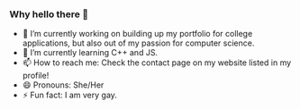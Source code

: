 ### Why hello there 👋
- 🔭 I’m currently working on building up my portfolio for college applications, but also out of my passion for computer science.
- 🌱 I’m currently learning C++ and JS.
- 📫 How to reach me: Check the contact page on my website listed in my profile!
- 😄 Pronouns: She/Her
- ⚡ Fun fact: I am very gay.
